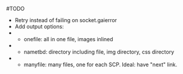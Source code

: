 #TODO

- Retry instead of failing on socket.gaierror
- Add output options:
- - onefile: all in one file, images inlined
- - nametbd: directory including file, img directory, css directory
- - manyfile: many files, one for each SCP. Ideal: have "next" link.
